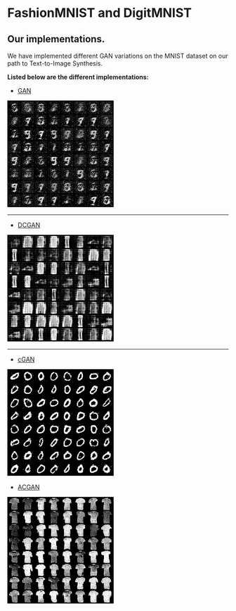 # FashionMNIST and DigitMNIST

## Our implementations.

We have implemented different GAN variations on the MNIST dataset on our path to Text-to-Image Synthesis.

**Listed below are the different implementations:**

 - [GAN](GAN)
 

 ![GANs demo](GAN/assets/digitmnist-gan.gif)

 
 ___
 
 - [DCGAN](DCGAN)
 
  
 ![DCGANs demo](DCGAN/assets/fashionmnist-dcgan.gif)
 
 
 ___
 
 - [cGAN](CGAN)

 ![cGANs demo](CGAN/assets/digitmnist-cgan.gif)
 

 - [ACGAN](ACGAN)

 ![ACGANs demo](ACGAN/assets/fashionmnist-acgan.gif)
